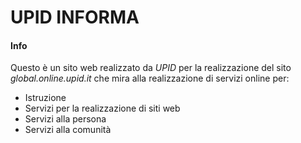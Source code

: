 # UPID INFORMA

#### Info 
Questo è un sito web realizzato da _UPID_ per la realizzazione del sito _*global.online.upid.it*_ che mira alla realizzazione di servizi online per: 
- Istruzione
- Servizi per la realizzazione di siti web
- Servizi alla persona
- Servizi alla comunità

